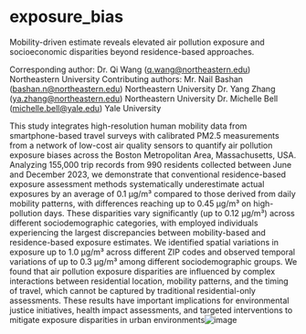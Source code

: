 # exposure_bias
Mobility-driven estimate reveals elevated air pollution exposure and socioeconomic disparities beyond residence-based approaches.

Corresponding author: 
Dr. Qi Wang (q.wang@northeastern.edu) Northeastern University
Contributing authors: 
Mr. Nail Bashan (bashan.n@northeastern.edu) Northeastern University
Dr. Yang Zhang (ya.zhang@northeastern.edu) Northeastern University
Dr. Michelle Bell (michelle.bell@yale.edu) Yale University

This study integrates high-resolution human mobility data from smartphone-based travel surveys with calibrated PM2.5 measurements from a network of low-cost air quality sensors to quantify air pollution exposure biases across the Boston Metropolitan Area, Massachusetts, USA. Analyzing 155,000 trip records from 990 residents collected between June and December 2023, we demonstrate that conventional residence-based exposure assessment methods systematically underestimate actual exposures by an average of 0.1 µg/m³ compared to those derived from daily mobility patterns, with differences reaching up to 0.45 µg/m³ on high-pollution days. These disparities vary significantly (up to 0.12 µg/m³) across different sociodemographic categories, with employed individuals experiencing the largest discrepancies between mobility-based and residence-based exposure estimates. We identified spatial variations in exposure up to 1.0 µg/m³ across different ZIP codes and observed temporal variations of up to 0.3 µg/m³ among different sociodemographic groups. We found that air pollution exposure disparities are influenced by complex interactions between residential location, mobility patterns, and the timing of travel, which cannot be captured by traditional residential-only assessments. These results have important implications for environmental justice initiatives, health impact assessments, and targeted interventions to mitigate exposure disparities in urban environments![image](https://github.com/user-attachments/assets/e9e843cb-6e81-4398-890f-98897d3647dd)
